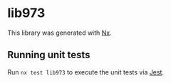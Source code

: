 # lib973

This library was generated with [Nx](https://nx.dev).

## Running unit tests

Run `nx test lib973` to execute the unit tests via [Jest](https://jestjs.io).
